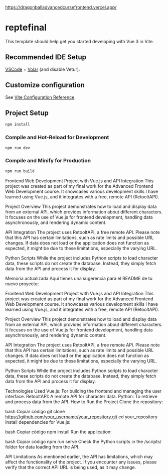 https://dragonballadvancedcursefrontend.vercel.app/

# reptefinal

This template should help get you started developing with Vue 3 in Vite.

## Recommended IDE Setup

[VSCode](https://code.visualstudio.com/) + [Volar](https://marketplace.visualstudio.com/items?itemName=Vue.volar) (and disable Vetur).

## Customize configuration

See [Vite Configuration Reference](https://vitejs.dev/config/).

## Project Setup

```sh
npm install
```

### Compile and Hot-Reload for Development

```sh
npm run dev
```

### Compile and Minify for Production

```sh
npm run build
```

Frontend Web Development Project with Vue.js and API Integration
This project was created as part of my final work for the Advanced Frontend Web Development course. It showcases various development skills I have learned using Vue.js, and it integrates with a free, remote API (RetooltAPI).

Project Overview
This project demonstrates how to load and display data from an external API, which provides information about different characters. It focuses on the use of Vue.js for frontend development, handling data asynchronously, and rendering dynamic content.

API Integration
The project uses RetooltAPI, a free remote API. Please note that this API has certain limitations, such as rate limits and possible URL changes. If data does not load or the application does not function as expected, it might be due to these limitations, especially the varying URL.

Python Scripts
While the project includes Python scripts to load character data, these scripts do not create the database. Instead, they simply fetch data from the API and process it for display.


Memoria actualizada
Aquí tienes una sugerencia para el README de tu nuevo proyecto:

Frontend Web Development Project with Vue.js and API Integration
This project was created as part of my final work for the Advanced Frontend Web Development course. It showcases various development skills I have learned using Vue.js, and it integrates with a free, remote API (RetooltAPI).

Project Overview
This project demonstrates how to load and display data from an external API, which provides information about different characters. It focuses on the use of Vue.js for frontend development, handling data asynchronously, and rendering dynamic content.

API Integration
The project uses RetooltAPI, a free remote API. Please note that this API has certain limitations, such as rate limits and possible URL changes. If data does not load or the application does not function as expected, it might be due to these limitations, especially the varying URL.

Python Scripts
While the project includes Python scripts to load character data, these scripts do not create the database. Instead, they simply fetch data from the API and process it for display.

Technologies Used
Vue.js: For building the frontend and managing the user interface.
RetooltAPI: A remote API for character data.
Python: To retrieve and process data from the API.
How to Run the Project
Clone the repository:

bash
Copiar código
git clone https://github.com/your_username/your_repository.git
cd your_repository
Install dependencies for Vue.js:

bash
Copiar código
npm install
Run the application:

bash
Copiar código
npm run serve
Check the Python scripts in the /scripts/ folder for data loading from the API.

API Limitations
As mentioned earlier, the API has limitations, which may affect the functionality of the project. If you encounter any issues, please verify that the correct API URL is being used, as it may change.
